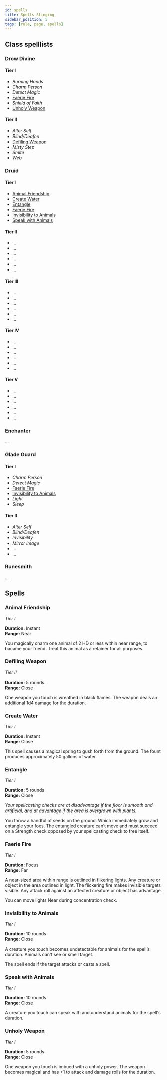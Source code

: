 ```yaml
---
id: spells
title: Spells Slinging
sidebar_position: 5
tags: [rule, page, spells]
---
```


## Class spelllists

### Drow Divine

<div class="row">
<div class="col">

#### Tier I

- *Burning Hands*
- *Charm Person*
- *Detect Magic*
- [Faerie Fire](#faerie-fire)
- *Shield of Faith*
- [Unholy Weapon](#unholy-weapon)

</div>
<div class="col">

#### Tier II

- *Alter Self*
- *Blind/Deafen*
- [Defiling Weapon](#defiling-weapon)
- *Misty Step*
- *Smite*
- *Web*

</div>
</div>

### Druid

<div class="row">
<div class="col">

#### Tier I

- [Animal Friendship](#animal-friendship)
- [Create Water](#create-water)
- [Entangle](#entangle)
- [Faerie Fire](#faerie-fire)
- [Invisibility to Animals](#invisibility-to-animals)
- [Speak with Animals](#speak-with-animals)

</div>
<div class="col">

#### Tier II

- ...
- ...
- ...
- ...
- ...
- ...

</div>
<div class="col">

#### Tier III

- ...
- ...
- ...
- ...
- ...
- ...

</div>
</div>

<div class="row">
<div class="col">

#### Tier IV

- ...
- ...
- ...
- ...
- ...
- ...

</div>

<div class="col">

#### Tier V

- ...
- ...
- ...
- ...
- ...
- ...

</div>
</div>


### Enchanter

...

### Glade Guard

<div class="row">
<div class="col">

#### Tier I

- *Charm Person*
- *Detect Magic*
- [Faerie Fire](#faerie-fire)
- [Invisibility to Animals](#invisibility-to-animals)
- *Light*
- *Sleep*

</div>

<div class="col">

#### Tier II

- *Alter Self*
- *Blind/Deafen*
- *Invisibility*
- *Mirror Image*
- ...
- ...

</div>
</div>

### Runesmith

...

## Spells

### Animal Friendship

*Tier I*  

**Duration:** Instant  
**Range:** Near  

You magically charm one animal of 2 HD or less within near range, to bacame your friend. Treat this animal as a retainer for all purposes.

### Defiling Weapon

*Tier II*  

**Duration:** 5 rounds  
**Range:** Close  

One weapon you touch is wreathed in black flames. The weapon deals an additional 1d4 damage for the duration.

### Create Water

*Tier I*  

**Duration:** Instant  
**Range:** Close  

This spell causes a magical spring to gush forth from the ground. The fount produces approximately 50 gallons of water.

### Entangle

*Tier I*  

**Duration:** 5 rounds  
**Range:** Close  

*Your spellcasting checks are at disadvantage if the floor is smooth and artificial, and at advantage if the area is overgrown with plants.*

You throw a handful of seeds on the ground. Which immediately grow and entangle your foes. The entangled creature can’t move and must succeed on a Strength check opposed by your spellcasting check to free itself.

### Faerie Fire

*Tier I*  

**Duration:** Focus  
**Range:** Far  

A near-sized area within range is outlined in flikering lights. Any creature or object in the area outlined in light. The flickering
fire makes invisible targets visible. Any attack roll against an affected creature or object has advantage.

You can move lights Near during concentration check.

### Invisibility to Animals

*Tier I*  

**Duration:** 10 rounds  
**Range:** Close  

A creature you touch becomes undetectable for animals for the spell’s duration. Animals can't see or smell target.

The spell ends if the target attacks or casts a spell.

### Speak with Animals

*Tier I*

**Duration:** 10 rounds  
**Range:** Close  

A creature you touch can speak with and understand animals for the spell's duration.

### Unholy Weapon

*Tier I*

**Duration:** 5 rounds  
**Range:** Close  

One weapon you touch is imbued with a unholy power. The weapon becomes magical and has +1 to attack and damage rolls for the duration.
